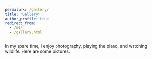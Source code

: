 ```yaml
---
permalink: /gallery/
title: "Gallery"
author_profile: true
redirect_from: 
  - /md/
  - /gallery.html
---
```


In my spare time, I enjoy photography, playing the piano, and watching wildlife. Here are some pictures.
